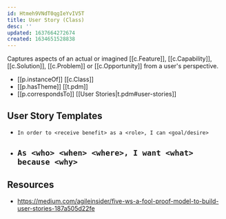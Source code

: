 ```yaml
---
id: Htmeh9VNdT0qgIeYvIV5T
title: User Story (Class)
desc: ''
updated: 1637664272674
created: 1634651528838
---
```



Captures aspects of an actual or imagined [[c.Feature]], [[c.Capability]], [[c.Solution]], [[c.Problem]] or [[c.Opportunity]] from a user's perspective.

- [[p.instanceOf]] [[c.Class]]
- [[p.hasTheme]] [[t.pdm]] 
- [[p.correspondsTo]] [[User Stories|t.pdm#user-stories]]

## User Story Templates

- `In order to <receive benefit> as a <role>, I can <goal/desire>`
- `As <who> <when> <where>, I want <what> because <why>`
  - 

## Resources

- https://medium.com/agileinsider/five-ws-a-fool-proof-model-to-build-user-stories-187a505d22fe
